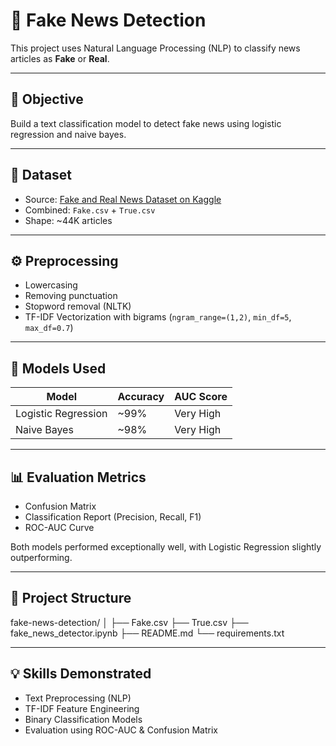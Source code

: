 # 📰 Fake News Detection

This project uses Natural Language Processing (NLP) to classify news articles as **Fake** or **Real**.

---

## 🎯 Objective
Build a text classification model to detect fake news using logistic regression and naive bayes.

---

## 📂 Dataset
- Source: [Fake and Real News Dataset on Kaggle](https://www.kaggle.com/datasets/clmentbisaillon/fake-and-real-news-dataset)
- Combined: `Fake.csv` + `True.csv`
- Shape: ~44K articles

---

## ⚙️ Preprocessing
- Lowercasing
- Removing punctuation
- Stopword removal (NLTK)
- TF-IDF Vectorization with bigrams (`ngram_range=(1,2)`, `min_df=5`, `max_df=0.7`)

---

## 🧠 Models Used
| Model              | Accuracy | AUC Score |
|-------------------|----------|-----------|
| Logistic Regression | ~99%     | Very High |
| Naive Bayes         | ~98%     | Very High |

---

## 📊 Evaluation Metrics
- Confusion Matrix
- Classification Report (Precision, Recall, F1)
- ROC-AUC Curve

Both models performed exceptionally well, with Logistic Regression slightly outperforming.

---

## 📁 Project Structure

fake-news-detection/
│
├── Fake.csv
├── True.csv
├── fake_news_detector.ipynb
├── README.md
└── requirements.txt


---

## 💡 Skills Demonstrated
- Text Preprocessing (NLP)
- TF-IDF Feature Engineering
- Binary Classification Models
- Evaluation using ROC-AUC & Confusion Matrix
